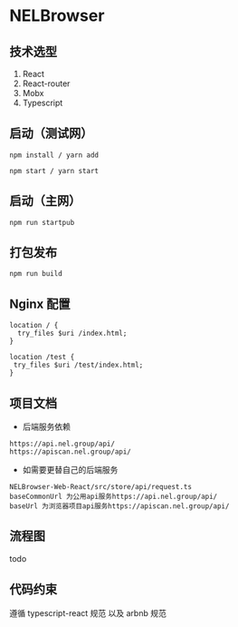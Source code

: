 # NELBrowser

## 技术选型
1. React
2. React-router
3. Mobx
4. Typescript

## 启动（测试网）

```shell
npm install / yarn add
```

```shell
npm start / yarn start
```
## 启动（主网）
```shell
npm run startpub
```
## 打包发布
```shell
npm run build
```

## Nginx 配置
```shell
location / {
  try_files $uri /index.html;
}

location /test {
 try_files $uri /test/index.html;
}
```

## 项目文档

* 后端服务依赖
```shell
https://api.nel.group/api/
https://apiscan.nel.group/api/
```

* 如需要更替自己的后端服务 
```shell
NELBrowser-Web-React/src/store/api/request.ts
baseCommonUrl 为公用api服务https://api.nel.group/api/
baseUrl 为浏览器项目api服务https://apiscan.nel.group/api/
```

## 流程图

todo

## 代码约束

遵循 typescript-react 规范 以及 arbnb 规范
